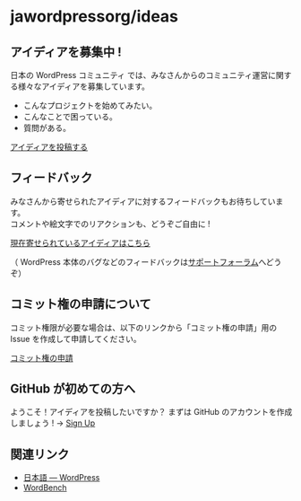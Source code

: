 # jawordpressorg/ideas

## アイディアを募集中 !

日本の WordPress コミュニティ では、みなさんからのコミュニティ運営に関する様々なアイディアを募集しています。

* こんなプロジェクトを始めてみたい。
* こんなことで困っている。
* 質問がある。

[アイディアを投稿する](https://github.com/jawordpressorg/ideas/issues/new)

## フィードバック

みなさんから寄せられたアイディアに対するフィードバックもお待ちしています。  
コメントや絵文字でのリアクションも、どうぞご自由に !

[現在寄せられているアイディアはこちら](https://github.com/jawordpressorg/ideas/issues)

（ WordPress 本体のバグなどのフィードバックは[サポートフォーラム](https://ja.wordpress.org/support/forum/feedback/)へどうぞ）

## コミット権の申請について

コミット権限が必要な場合は、以下のリンクから「コミット権の申請」用の Issue を作成して申請してください。

[コミット権の申請](https://github.com/jawordpressorg/ideas/issues/new?labels=Get%20Involved&title=%E3%82%B3%E3%83%9F%E3%83%83%E3%83%88%E6%A8%A9%E3%81%AE%E7%94%B3%E8%AB%8B&template=getinvolved.md)

## GitHub が初めての方へ

ようこそ！アイディアを投稿したいですか？
まずは GitHub のアカウントを作成しましょう ! -> [Sign Up](https://github.com/join?source=prompt-code)

## 関連リンク

- [日本語 — WordPress](https://ja.wordpress.org/)
- [WordBench](https://wordbench.org/)
